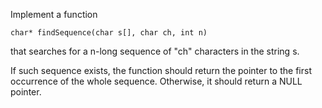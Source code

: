 Implement a function
```
char* findSequence(char s[], char ch, int n)
```
that searches for a n-long sequence of "ch" characters in the string s.


If such sequence exists, the function should return the pointer to the
first occurrence of the whole sequence. Otherwise, it should return a NULL pointer.
